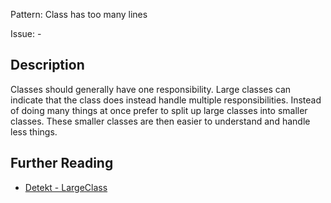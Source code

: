Pattern: Class has too many lines

Issue: -

## Description

Classes should generally have one responsibility. Large classes can indicate that
the class does instead handle multiple responsibilities. Instead of doing many things at once prefer to
split up large classes into smaller classes. These smaller classes are then easier to understand and handle less
things.

## Further Reading

* [Detekt - LargeClass](https://arturbosch.github.io/detekt/complexity.html#largeclass)
